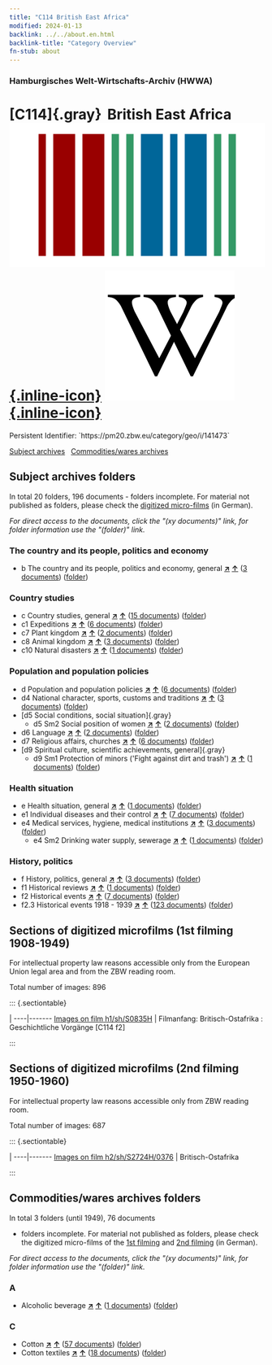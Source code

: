 ```yaml
---
title: "C114 British East Africa"
modified: 2024-01-13
backlink: ../../about.en.html
backlink-title: "Category Overview"
fn-stub: about
---
```


### Hamburgisches Welt-Wirtschafts-Archiv (HWWA)

# [C114]{.gray}&#8201; British East Africa &#160; [![Wikidata](/images/Wikidata-logo.svg "Wikidata"){.inline-icon}](http://www.wikidata.org/entity/Q876185) [![Wikipedia](/images/Wikipedia-W.svg "Wikipedia"){.inline-icon}](https://en.wikipedia.org/wiki/East_Africa_Protectorate)

<div class="hint">Persistent Identifier: `https://pm20.zbw.eu/category/geo/i/141473`</div>





[Subject archives](#subject-archives-folders) &#160; [Commodities/wares archives](#commoditieswares-archives-folders)




## Subject archives folders










In total 20 folders, 196 documents - folders incomplete.
For material not published as folders, please check the [digitized micro-films](/film/h1_sh.de.html) (in German).

_For direct access to the documents, click the "(xy documents)" link, for folder information use the "(folder)" link._



### The country and its people, politics and economy

- b The country and its people, politics and economy, general [**&nearr;**](../../../subject/i/144196/about.en.html "The country and its people, politics and economy, general (all over the world)") [**&uarr;**](../../../subject/about.en.html#b "Subject category system") (<a href="https://pm20.zbw.eu/iiifview/folder/sh/141473,144196" title="about: British East Africa : The country and its people, politics and economy, general" target="_blank">3 documents</a>) ([folder](../../../../folder/sh/1414xx/141473/1441xx/144196/about.en.html))

### Country studies

- c Country studies, general [**&nearr;**](../../../subject/i/144199/about.en.html "Country studies, general (all over the world)") [**&uarr;**](../../../subject/about.en.html#c "Subject category system") (<a href="https://pm20.zbw.eu/iiifview/folder/sh/141473,144199" title="about: British East Africa : Country studies, general" target="_blank">15 documents</a>) ([folder](../../../../folder/sh/1414xx/141473/1441xx/144199/about.en.html))
- c1 Expeditions [**&nearr;**](../../../subject/i/144200/about.en.html "Expeditions (all over the world)") [**&uarr;**](../../../subject/about.en.html#c1 "Subject category system") (<a href="https://pm20.zbw.eu/iiifview/folder/sh/141473,144200" title="about: British East Africa : Expeditions" target="_blank">6 documents</a>) ([folder](../../../../folder/sh/1414xx/141473/1442xx/144200/about.en.html))
- c7 Plant kingdom [**&nearr;**](../../../subject/i/144211/about.en.html "Plant kingdom (all over the world)") [**&uarr;**](../../../subject/about.en.html#c7 "Subject category system") (<a href="https://pm20.zbw.eu/iiifview/folder/sh/141473,144211" title="about: British East Africa : Plant kingdom" target="_blank">2 documents</a>) ([folder](../../../../folder/sh/1414xx/141473/1442xx/144211/about.en.html))
- c8 Animal kingdom [**&nearr;**](../../../subject/i/144212/about.en.html "Animal kingdom (all over the world)") [**&uarr;**](../../../subject/about.en.html#c8 "Subject category system") (<a href="https://pm20.zbw.eu/iiifview/folder/sh/141473,144212" title="about: British East Africa : Animal kingdom" target="_blank">3 documents</a>) ([folder](../../../../folder/sh/1414xx/141473/1442xx/144212/about.en.html))
- c10 Natural disasters [**&nearr;**](../../../subject/i/144215/about.en.html "Natural disasters (all over the world)") [**&uarr;**](../../../subject/about.en.html#c10 "Subject category system") (<a href="https://pm20.zbw.eu/iiifview/folder/sh/141473,144215" title="about: British East Africa : Natural disasters" target="_blank">1 documents</a>) ([folder](../../../../folder/sh/1414xx/141473/1442xx/144215/about.en.html))

### Population and population policies

- d Population and population policies [**&nearr;**](../../../subject/i/144221/about.en.html "Population and population policies (all over the world)") [**&uarr;**](../../../subject/about.en.html#d "Subject category system") (<a href="https://pm20.zbw.eu/iiifview/folder/sh/141473,144221" title="about: British East Africa : Population and population policies" target="_blank">6 documents</a>) ([folder](../../../../folder/sh/1414xx/141473/1442xx/144221/about.en.html))
- d4 National character, sports, customs and traditions [**&nearr;**](../../../subject/i/144228/about.en.html "National character, sports, customs and traditions (all over the world)") [**&uarr;**](../../../subject/about.en.html#d4 "Subject category system") (<a href="https://pm20.zbw.eu/iiifview/folder/sh/141473,144228" title="about: British East Africa : National character, sports, customs and traditions" target="_blank">3 documents</a>) ([folder](../../../../folder/sh/1414xx/141473/1442xx/144228/about.en.html))
- [d5 Social conditions, social situation]{.gray}
  - d5 Sm2 Social position of women [**&nearr;**](../../../subject/i/144235/about.en.html "Social position of women (all over the world)") [**&uarr;**](../../../subject/about.en.html#d5_Sm2 "Subject category system") (<a href="https://pm20.zbw.eu/iiifview/folder/sh/141473,144235" title="about: British East Africa : Social position of women" target="_blank">2 documents</a>) ([folder](../../../../folder/sh/1414xx/141473/1442xx/144235/about.en.html))
- d6 Language [**&nearr;**](../../../subject/i/144239/about.en.html "Language (all over the world)") [**&uarr;**](../../../subject/about.en.html#d6 "Subject category system") (<a href="https://pm20.zbw.eu/iiifview/folder/sh/141473,144239" title="about: British East Africa : Language" target="_blank">2 documents</a>) ([folder](../../../../folder/sh/1414xx/141473/1442xx/144239/about.en.html))
- d7 Religious affairs, churches [**&nearr;**](../../../subject/i/144241/about.en.html "Religious affairs, churches (all over the world)") [**&uarr;**](../../../subject/about.en.html#d7 "Subject category system") (<a href="https://pm20.zbw.eu/iiifview/folder/sh/141473,144241" title="about: British East Africa : Religious affairs, churches" target="_blank">6 documents</a>) ([folder](../../../../folder/sh/1414xx/141473/1442xx/144241/about.en.html))
- [d9 Spiritual culture, scientific achievements, general]{.gray}
  - d9 Sm1 Protection of minors ('Fight against dirt and trash') [**&nearr;**](../../../subject/i/144255/about.en.html "Protection of minors ('Fight against dirt and trash') (all over the world)") [**&uarr;**](../../../subject/about.en.html#d9_Sm1 "Subject category system") (<a href="https://pm20.zbw.eu/iiifview/folder/sh/141473,144255" title="about: British East Africa : Protection of minors ('Fight against dirt and trash')" target="_blank">1 documents</a>) ([folder](../../../../folder/sh/1414xx/141473/1442xx/144255/about.en.html))

### Health situation

- e Health situation, general [**&nearr;**](../../../subject/i/144264/about.en.html "Health situation, general (all over the world)") [**&uarr;**](../../../subject/about.en.html#e "Subject category system") (<a href="https://pm20.zbw.eu/iiifview/folder/sh/141473,144264" title="about: British East Africa : Health situation, general" target="_blank">1 documents</a>) ([folder](../../../../folder/sh/1414xx/141473/1442xx/144264/about.en.html))
- e1 Individual diseases and their control [**&nearr;**](../../../subject/i/144265/about.en.html "Individual diseases and their control (all over the world)") [**&uarr;**](../../../subject/about.en.html#e1 "Subject category system") (<a href="https://pm20.zbw.eu/iiifview/folder/sh/141473,144265" title="about: British East Africa : Individual diseases and their control" target="_blank">7 documents</a>) ([folder](../../../../folder/sh/1414xx/141473/1442xx/144265/about.en.html))
- e4 Medical services, hygiene, medical institutions [**&nearr;**](../../../subject/i/144266/about.en.html "Medical services, hygiene, medical institutions (all over the world)") [**&uarr;**](../../../subject/about.en.html#e4 "Subject category system") (<a href="https://pm20.zbw.eu/iiifview/folder/sh/141473,144266" title="about: British East Africa : Medical services, hygiene, medical institutions" target="_blank">3 documents</a>) ([folder](../../../../folder/sh/1414xx/141473/1442xx/144266/about.en.html))
  - e4 Sm2 Drinking water supply, sewerage [**&nearr;**](../../../subject/i/163695/about.en.html "Drinking water supply, sewerage (all over the world)") [**&uarr;**](../../../subject/about.en.html#e4_Sm2 "Subject category system") (<a href="https://pm20.zbw.eu/iiifview/folder/sh/141473,163695" title="about: British East Africa : Drinking water supply, sewerage" target="_blank">1 documents</a>) ([folder](../../../../folder/sh/1414xx/141473/1636xx/163695/about.en.html))

### History, politics

- f History, politics, general [**&nearr;**](../../../subject/i/144282/about.en.html "History, politics, general (all over the world)") [**&uarr;**](../../../subject/about.en.html#f "Subject category system") (<a href="https://pm20.zbw.eu/iiifview/folder/sh/141473,144282" title="about: British East Africa : History, politics, general" target="_blank">3 documents</a>) ([folder](../../../../folder/sh/1414xx/141473/1442xx/144282/about.en.html))
- f1 Historical reviews [**&nearr;**](../../../subject/i/144283/about.en.html "Historical reviews (all over the world)") [**&uarr;**](../../../subject/about.en.html#f1 "Subject category system") (<a href="https://pm20.zbw.eu/iiifview/folder/sh/141473,144283" title="about: British East Africa : Historical reviews" target="_blank">1 documents</a>) ([folder](../../../../folder/sh/1414xx/141473/1442xx/144283/about.en.html))
- f2 Historical events [**&nearr;**](../../../subject/i/144286/about.en.html "Historical events (all over the world)") [**&uarr;**](../../../subject/about.en.html#f2 "Subject category system") (<a href="https://pm20.zbw.eu/iiifview/folder/sh/141473,144286" title="about: British East Africa : Historical events" target="_blank">7 documents</a>) ([folder](../../../../folder/sh/1414xx/141473/1442xx/144286/about.en.html))
- f2.3 Historical events 1918 - 1939 [**&nearr;**](../../../subject/i/181391/about.en.html "Historical events 1918 - 1939 (all over the world)") [**&uarr;**](../../../subject/about.en.html#f2.3 "Subject category system") (<a href="https://pm20.zbw.eu/iiifview/folder/sh/141473,181391" title="about: British East Africa : Historical events 1918 - 1939" target="_blank">123 documents</a>) ([folder](../../../../folder/sh/1414xx/141473/1813xx/181391/about.en.html))



<a id="filmsections" />

## Sections of digitized microfilms (1st filming 1908-1949)

<p>For intellectual property law reasons accessible only from the European Union legal area and from the ZBW reading room.</p>



<p>Total number of images: 896</p>




::: {.sectiontable}

 | 
----|-------
<a class="btn" href="https://pm20.zbw.eu/film/h1/sh/S0835H" rel="nofollow">Images on film h1/sh/S0835H</a> | Filmanfang: Britisch-Ostafrika : Geschichtliche Vorgänge [C114 f2]


:::




## Sections of digitized microfilms (2nd filming 1950-1960)

<p>For intellectual property law reasons accessible only from ZBW reading room.</p>



<p>Total number of images: 687</p>




::: {.sectiontable}

 | 
----|-------
<a class="btn" href="https://pm20.zbw.eu/film/h2/sh/S2724H/0376" rel="nofollow">Images on film h2/sh/S2724H/0376</a> | Britisch-Ostafrika


:::














## Commodities/wares archives folders











In total 3 folders (until 1949), 76 documents
- folders incomplete.  For material not published as folders, please check the
digitized micro-films of the [1st filming](/film/h1_wa.de.html) and [2nd
filming](/film/h2_wa.de.html) (in German).

_For direct access to the documents, click the "(xy documents)" link, for folder information use the "(folder)" link._



### A

- Alcoholic beverage [**&nearr;**](../../../ware/i/141966/about.en.html "Alcoholic beverage (xXX all over the world)") [**&uarr;**](../../../ware/about.en.html#PID20.02-Sp "Ware category system") (<a href="https://pm20.zbw.eu/iiifview/folder/wa/141966,141473" title="about: Alcoholic beverage : British East Africa" target="_blank">1 documents</a>) ([folder](../../../../folder/wa/1419xx/141966/1414xx/141473/about.en.html))

### C

- Cotton [**&nearr;**](../../../ware/i/142089/about.en.html "Cotton (xXX all over the world)") [**&uarr;**](../../../ware/about.en.html#PLW04-Bw "Ware category system") (<a href="https://pm20.zbw.eu/iiifview/folder/wa/142089,141473" title="about: Cotton : British East Africa" target="_blank">57 documents</a>) ([folder](../../../../folder/wa/1420xx/142089/1414xx/141473/about.en.html))
- Cotton textiles [**&nearr;**](../../../ware/i/154932/about.en.html "Cotton textiles (xXX all over the world)") [**&uarr;**](../../../ware/about.en.html#PID19-Bw02 "Ware category system") (<a href="https://pm20.zbw.eu/iiifview/folder/wa/154932,141473" title="about: Cotton textiles : British East Africa" target="_blank">18 documents</a>) ([folder](../../../../folder/wa/1549xx/154932/1414xx/141473/about.en.html))




